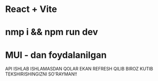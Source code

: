# React + Vite

<!-- run qilish uchun avval -->

# nmp i && npm run dev

# MUI - dan foydalanilgan

API ISHLAB ISHLAMASDAN QOLAR EKAN REFRESH QILIB BIROZ KUTIB TEKSHIRISHINGIZNI SO'RAYMAN!!
